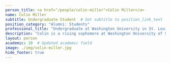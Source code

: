 ```yaml
---
person_title: <a href="/people/colin-miller">Colin Miller</a>
name: Colin Miller
subtitle: Undergraduate Student  # Set subtitle to position_link_text
position_category: "Alumni: Students"
professional_title: "Undergraduate at Washington University in St. Louis: Computer Science Major, Summer Intern (2020)"
description: "Colin is a rising sophomore at Washington University of St. Louis. He is majoring in Computer Science, and is also interested in biology, mathematics and music. In his free time Colin enjoys playing guitar, singing, gardening, and exploring the outdoors. Colin is excited to contribute to the Park Lab this summer!"
layout: person
academic: 10  # Updated academic field
image: ./img/colin-miller.jpg
hide_footer: true
---
```

